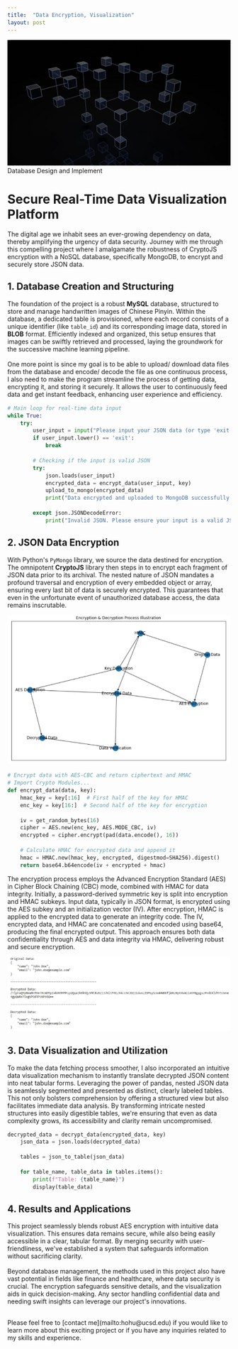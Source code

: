 ```yaml
---
title:  "Data Encryption, Visualization"
layout: post
---
```


![DB](https://github.com/HongchaoHu/HongchaoHu.github.io/blob/master/assets/databse.jpg?raw=true)
Database Design and Implement


# **Secure Real-Time Data Visualization Platform**

The digital age we inhabit sees an ever-growing dependency on data, thereby amplifying the urgency of data security. Journey with me through this compelling project where I amalgamate the robustness of CryptoJS encryption with a NoSQL database, specifically MongoDB, to encrypt and securely store JSON data.

## 1. **Database Creation and Structuring**
The foundation of the project is a robust **MySQL** database, structured to store and manage handwritten images of Chinese Pinyin. Within the database, a dedicated table is provisioned, where each record consists of a unique identifier (like `table_id`) and its corresponding image data, stored in **BLOB** format. Efficiently indexed and organized, this setup ensures that images can be swiftly retrieved and processed, laying the groundwork for the successive machine learning pipeline. <br>
<br>
One more point is since my goal is to be able to upload/ download data files from the database and encode/ decode the file as one continuous process, I also need to make the program streamline the process of getting data, encrypting it, and storing it securely. It allows the user to continuously feed data and get instant feedback, enhancing user experience and efficiency. 

```Python
# Main loop for real-time data input
while True:
    try:
        user_input = input("Please input your JSON data (or type 'exit' to quit): ")
        if user_input.lower() == 'exit':
            break

        # Checking if the input is valid JSON
        try:
            json.loads(user_input)
            encrypted_data = encrypt_data(user_input, key)
            upload_to_mongo(encrypted_data)
            print("Data encrypted and uploaded to MongoDB successfully!")

        except json.JSONDecodeError:
            print("Invalid JSON. Please ensure your input is a valid JSON format.")
```

## 2. **JSON Data Encryption**
With Python's `PyMongo` library, we source the data destined for encryption. The omnipotent **CryptoJS** library then steps in to encrypt each fragment of JSON data prior to its archival. The nested nature of JSON mandates a profound traversal and encryption of every embedded object or array, ensuring every last bit of data is securely encrypted. This guarantees that even in the unfortunate event of unauthorized database access, the data remains inscrutable.

![dataIlu](https://github.com/HongchaoHu/HongchaoHu.github.io/blob/master/assets/dataIlu.jpg?raw=true)

```Python
# Encrypt data with AES-CBC and return ciphertext and HMAC
# Import Crypto Modules...
def encrypt_data(data, key):
    hmac_key = key[:16]  # First half of the key for HMAC
    enc_key = key[16:]  # Second half of the key for encryption
    
    iv = get_random_bytes(16)
    cipher = AES.new(enc_key, AES.MODE_CBC, iv)
    encrypted = cipher.encrypt(pad(data.encode(), 16))
    
    # Calculate HMAC for encrypted data and append it
    hmac = HMAC.new(hmac_key, encrypted, digestmod=SHA256).digest()
    return base64.b64encode(iv + encrypted + hmac)
```

The encryption process employs the Advanced Encryption Standard (AES) in Cipher Block Chaining (CBC) mode, combined with HMAC for data integrity. Initially, a password-derived symmetric key is split into encryption and HMAC subkeys. Input data, typically in JSON format, is encrypted using the AES subkey and an initialization vector (IV). After encryption, HMAC is applied to the encrypted data to generate an integrity code. The IV, encrypted data, and HMAC are concatenated and encoded using base64, producing the final encrypted output. This approach ensures both data confidentiality through AES and data integrity via HMAC, delivering robust and secure encryption.

![encrtpP](https://github.com/HongchaoHu/HongchaoHu.github.io/blob/master/assets/encryptP.jpg?raw=true)

## 3. **Data Visualization and Utilization**
To make the data fetching process smoother, I also incorporated an intuitive data visualization mechanism to instantly translate decrypted JSON content into neat tabular forms. Leveraging the power of pandas, nested JSON data is seamlessly segmented and presented as distinct, clearly labeled tables. This not only bolsters comprehension by offering a structured view but also facilitates immediate data analysis. By transforming intricate nested structures into easily digestible tables, we're ensuring that even as data complexity grows, its accessibility and clarity remain uncompromised.

```Python
decrypted_data = decrypt_data(encrypted_data, key)
    json_data = json.loads(decrypted_data)
    
    tables = json_to_table(json_data)
    
    for table_name, table_data in tables.items():
        print(f"Table: {table_name}")
        display(table_data)
```

## 4. **Results and Applications**
This project seamlessly blends robust AES encryption with intuitive data visualization. This ensures data remains secure, while also being easily accessible in a clear, tabular format. By merging security with user-friendliness, we've established a system that safeguards information without sacrificing clarity. <br>
<br>
Beyond database management, the methods used in this project also have vast potential in fields like finance and healthcare, where data security is crucial. The encryption safeguards sensitive details, and the visualization aids in quick decision-making. Any sector handling confidential data and needing swift insights can leverage our project's innovations.

<br>
Please feel free to [contact me](mailto:hohu@ucsd.edu) if you would like to learn more about this exciting project or if you have any inquiries related to my skills and experience.
